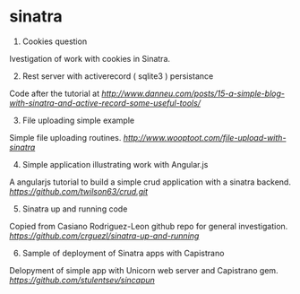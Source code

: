 sinatra
=======

1. Cookies question

  Ivestigation of work with cookies in Sinatra.

2. Rest server with activerecord ( sqlite3 ) persistance

  Code after the tutorial at
  *http://www.danneu.com/posts/15-a-simple-blog-with-sinatra-and-active-record-some-useful-tools/*

3. File uploading simple example

  Simple file uploading routines.
  *http://www.wooptoot.com/file-upload-with-sinatra*

4. Simple application illustrating work with Angular.js

  A angularjs tutorial to build a simple crud application with a sinatra backend.
  *https://github.com/twilson63/crud.git*

5. Sinatra up and running code

  Copied from Casiano Rodriguez-Leon github repo for general investigation.
  *https://github.com/crguezl/sinatra-up-and-running*

6. Sample of deployment of Sinatra apps with Capistrano

  Delopyment of simple app with Unicorn web server and Capistrano gem.
  *https://github.com/stulentsev/sincapun*
